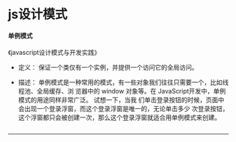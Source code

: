 # js设计模式 

#### 单例模式

《javascript设计模式与开发实践》
    
- 定义： 保证一个类仅有一个实例，并提供一个访问它的全局访问。
    
- 描述： 单例模式是一种常用的模式，有一些对象我们往往只需要一个，比如线程池、全局缓存、浏 览器中的 window 对象等。在 JavaScript开发中，单例模式的用途同样非常广泛。
    试想一下，当我 们单击登录按钮的时候，页面中会出现一个登录浮窗，而这个登录浮窗是唯一的，无论单击多少 次登录按钮，这个浮窗都只会被创建一次，那么这个登录浮窗就适合用单例模式来创建。
    
```

```

------
